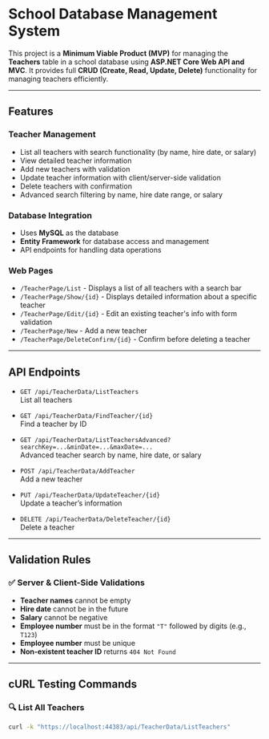 # School Database Management System

This project is a **Minimum Viable Product (MVP)** for managing the **Teachers** table in a school database using **ASP.NET Core Web API and MVC**. It provides full **CRUD (Create, Read, Update, Delete)** functionality for managing teachers efficiently.

---

## Features

### Teacher Management
- List all teachers with search functionality (by name, hire date, or salary)
- View detailed teacher information
- Add new teachers with validation
- Update teacher information with client/server-side validation
- Delete teachers with confirmation
- Advanced search filtering by name, hire date range, or salary

### Database Integration
- Uses **MySQL** as the database
- **Entity Framework** for database access and management
- API endpoints for handling data operations

### Web Pages
- `/TeacherPage/List` - Displays a list of all teachers with a search bar  
- `/TeacherPage/Show/{id}` - Displays detailed information about a specific teacher  
- `/TeacherPage/Edit/{id}` - Edit an existing teacher's info with form validation  
- `/TeacherPage/New` - Add a new teacher  
- `/TeacherPage/DeleteConfirm/{id}` - Confirm before deleting a teacher

---

## API Endpoints

- `GET /api/TeacherData/ListTeachers`  
  List all teachers

- `GET /api/TeacherData/FindTeacher/{id}`  
  Find a teacher by ID

- `GET /api/TeacherData/ListTeachersAdvanced?searchKey=...&minDate=...&maxDate=...`  
  Advanced teacher search by name, hire date, or salary

- `POST /api/TeacherData/AddTeacher`  
  Add a new teacher

- `PUT /api/TeacherData/UpdateTeacher/{id}`  
  Update a teacher’s information

- `DELETE /api/TeacherData/DeleteTeacher/{id}`  
  Delete a teacher

---

## Validation Rules

### ✅ Server & Client-Side Validations
- **Teacher names** cannot be empty
- **Hire date** cannot be in the future
- **Salary** cannot be negative
- **Employee number** must be in the format `"T"` followed by digits (e.g., `T123`)
- **Employee number** must be unique
- **Non-existent teacher ID** returns `404 Not Found`

---

## cURL Testing Commands

### 🔍 List All Teachers
```bash
curl -k "https://localhost:44383/api/TeacherData/ListTeachers"

